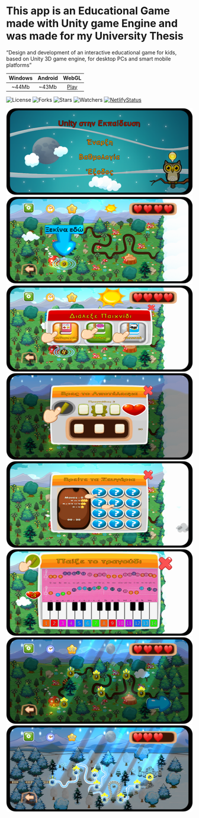 # This app is an Educational Game made with Unity game Engine and was made for my University Thesis

“Design and development of an interactive educational game for kids, based on Unity 3D game engine,
for desktop PCs and smart mobile platforms”

**Windows** | **Android** | **WebGL**
:--------:  | :--------:  | :--------:
  ~44Mb     |   ~43Mb     |  [Play](https://romposthesis.netlify.app/)

![License](https://img.shields.io/github/license/Rompos/Thesis)
![Forks](https://img.shields.io/github/forks/Rompos/Thesis)
![Stars](https://img.shields.io/github/stars/Rompos/Thesis)
![Watchers](https://img.shields.io/github/watchers/Rompos/Thesis)
[![NetlifyStatus](https://api.netlify.com/api/v1/badges/14046616-13c6-431a-be71-ee0e70cad899/deploy-status)](https://app.netlify.com/sites/romposthesis/deploys)

![Intro](Images/Intro.png)
![FirstLevel](Images/FirstLevel.png)
![MiniGames](Images/mini_games.png)
![Math](Images/maths.png)
![Memory](Images/memory.png)
![Music](Images/music.png)
![NightLevel1](Images/night.png)
![NightLevel2](Images/night2.png)

